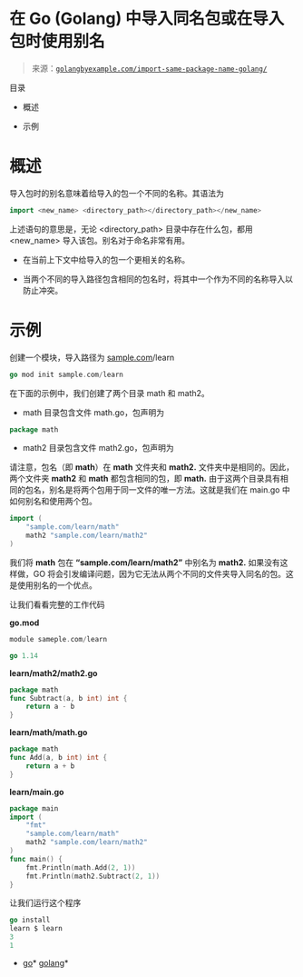 <!--yml

类别：未分类

日期：2024-10-13 06:30:49

-->

# 在 Go (Golang) 中导入同名包或在导入包时使用别名

> 来源：[`golangbyexample.com/import-same-package-name-golang/`](https://golangbyexample.com/import-same-package-name-golang/)

目录

+   概述

+   示例

# **概述**

导入包时的别名意味着给导入的包一个不同的名称。其语法为

```go
import <new_name> <directory_path></directory_path></new_name>
```

上述语句的意思是，无论 <directory_path> 目录中存在什么包，都用 <new_name> 导入该包。别名对于命名非常有用。

+   在当前上下文中给导入的包一个更相关的名称。

+   当两个不同的导入路径包含相同的包名时，将其中一个作为不同的名称导入以防止冲突。

# **示例**

创建一个模块，导入路径为 [sample.com](http://sample.com)/learn

```go
go mod init sample.com/learn
```

在下面的示例中，我们创建了两个目录 math 和 math2。

+   math 目录包含文件 math.go，包声明为

```go
package math
```

+   math2 目录包含文件 math2.go，包声明为

请注意，包名（即 **math**）在 **math** 文件夹和 **math2\.** 文件夹中是相同的。因此，两个文件夹 **math2** 和 **math** 都包含相同的包，即 **math.** 由于这两个目录具有相同的包名，别名是将两个包用于同一文件的唯一方法。这就是我们在 main.go 中如何别名和使用两个包。

```go
import (
    "sample.com/learn/math"
    math2 "sample.com/learn/math2"
)
```

我们将 **math** 包在 **“sample.com/learn/math2”** 中别名为 **math2\.** 如果没有这样做，GO 将会引发编译问题，因为它无法从两个不同的文件夹导入同名的包。这是使用别名的一个优点。

让我们看看完整的工作代码

**go.mod**

```go
module sameple.com/learn

go 1.14
```

**learn/math2/math2.go**

```go
package math
func Subtract(a, b int) int {
    return a - b
}
```

**learn/math/math.go**

```go
package math
func Add(a, b int) int {
    return a + b
}
```

**learn/main.go**

```go
package main
import (
    "fmt"
    "sample.com/learn/math"
    math2 "sample.com/learn/math2"
)
func main() {
    fmt.Println(math.Add(2, 1))
    fmt.Println(math2.Subtract(2, 1))
}
```

让我们运行这个程序

```go
go install
learn $ learn
3
1
```

+   [go](https://golangbyexample.com/tag/go/)*   [golang](https://golangbyexample.com/tag/golang/)*
